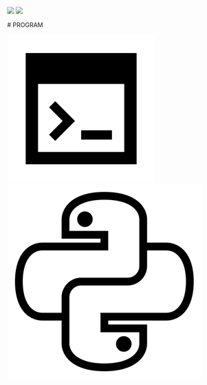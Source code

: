 <p>
<img src="https://media0.giphy.com/media/WUTywPPYZpdDChyBaZ/giphy.gif?cid=82a1493bgcbuq9qfkkbka8oxfglv3qi8hbxlgh8qb3dmza3l&rid=giphy.gif&ct=g">
 <img src="https://img.shields.io/badge/OS-Linux-blue?&logo=linux" /></p>
# PROGRAM
<p>
<img src="https://github.com/ANONIMOUD/ANONIMOUD/blob/main/bash.png">
<img src="https://github.com/ANONIMOUD/ANONIMOUD/blob/main/python.png">
</p>

